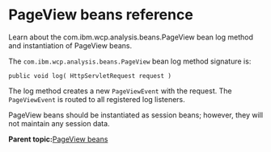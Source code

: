 # PageView beans reference

Learn about the com.ibm.wcp.analysis.beans.PageView bean log method and instantiation of PageView beans.

The `com.ibm.wcp.analysis.beans.PageView` bean log method signature is:

```
public void log( HttpServletRequest request )
```

The log method creates a new `PageViewEvent` with the request. The `PageViewEvent` is routed to all registered log listeners.

PageView beans should be instantiated as session beans; however, they will not maintain any session data.

**Parent topic:**[PageView beans](../pzn/pzn_pageview_beans.md)

